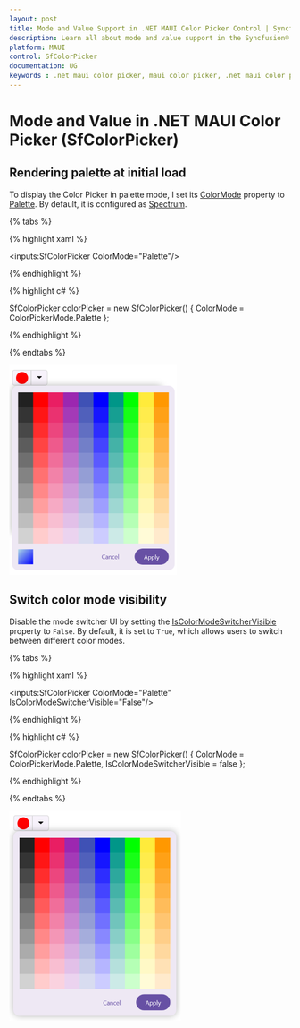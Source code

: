 ```yaml
---
layout: post
title: Mode and Value Support in .NET MAUI Color Picker Control | Syncfusion®
description: Learn all about mode and value support in the Syncfusion® .NET MAUI Color Picker (SfColorPicker) control and more.
platform: MAUI
control: SfColorPicker
documentation: UG
keywords : .net maui color picker, maui color picker, .net maui color picker control, maui color picker control
---
```


# Mode and Value in .NET MAUI Color Picker (SfColorPicker)

## Rendering palette at initial load

To display the Color Picker in palette mode, I set its [ColorMode](https://help.syncfusion.com/cr/maui/Syncfusion.Maui.Inputs.SfColorPicker.html#Syncfusion_Maui_Inputs_SfColorPicker_ColorMode) property to [Palette](https://help.syncfusion.com/cr/maui/Syncfusion.Maui.Inputs.ColorPickerMode.html#Syncfusion_Maui_Inputs_ColorPickerMode_Palette). By default, it is configured as [Spectrum](https://help.syncfusion.com/cr/maui/Syncfusion.Maui.Inputs.ColorPickerMode.html#Syncfusion_Maui_Inputs_ColorPickerMode_Spectrum).

{% tabs %}

{% highlight xaml %}

<inputs:SfColorPicker ColorMode="Palette"/>          

{% endhighlight %}

{% highlight c# %}

SfColorPicker colorPicker = new SfColorPicker()
{
    ColorMode = ColorPickerMode.Palette
};

{% endhighlight %}

{% endtabs %}

![Palette](Images/Mode/Palette.png)

## Switch color mode visibility

Disable the mode switcher UI by setting the [IsColorModeSwitcherVisible](https://help.syncfusion.com/cr/maui/Syncfusion.Maui.Inputs.SfColorPicker.html#Syncfusion_Maui_Inputs_SfColorPicker_IsColorModeSwitcherVisible) property to `False`. By default, it is set to `True`, which allows users to switch between different color modes.

{% tabs %}

{% highlight xaml %}

<inputs:SfColorPicker ColorMode="Palette" IsColorModeSwitcherVisible="False"/>

{% endhighlight %}

{% highlight c# %}

SfColorPicker colorPicker = new SfColorPicker()
{
    ColorMode = ColorPickerMode.Palette,
    IsColorModeSwitcherVisible = false
};
    
{% endhighlight %}

{% endtabs %}

![Color mode](Images/Customization/HideSwitchColorMode.png)